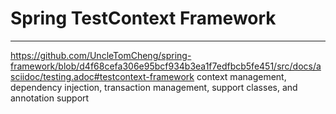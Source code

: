 # Spring TestContext Framework
---
https://github.com/UncleTomCheng/spring-framework/blob/d4f68cefa306e95bcf934b3ea1f7edfbcb5fe451/src/docs/asciidoc/testing.adoc#testcontext-framework
  context management, 
  dependency injection, 
  transaction management, 
  support classes, and 
  annotation support
